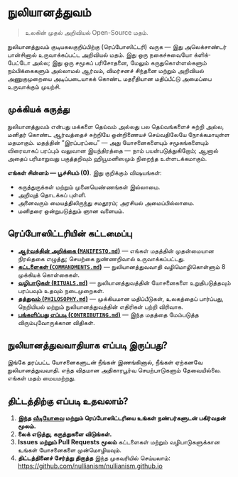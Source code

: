 # நுலியானத்துவம் 

> உலகின் முதல் அறிவியல் Open-Source மதம்.

நுலியானத்துவம் குடியகலகுறிப்பிற்கு (ரெப்போஸிட்டரி) வருக — இது அலெக்சாண்டர் பான்சினால் உருவாக்கப்பட்ட அறிவியல் மதம். இது ஒரு நகைச்சுவையோ க்ளிக்-பேட்டோ அல்ல; இது ஒரு சமூகப் பரிசோதனை, மேலும் கருதுகொள்ளல்களும் நம்பிக்கைகளும் அல்லாமல் ஆர்வம், விமர்சனச் சிந்தனை மற்றும் அறிவியல் அணுகுமுறையை அடிப்படையாகக் கொண்ட மதரீதியான மதிப்பீட்டு அமைப்பை உருவாக்கும் முயற்சி.

## முக்கியக் கருத்து

நுலியானத்துவம் என்பது மக்களை தெய்வம் அல்லது பல தெய்வங்களைச் சுற்றி அல்ல, மனிதர் கொண்ட ஆர்வத்தைச் சுற்றியே ஒன்றிணையச் செய்வதிலேயே நோக்கமாயுள்ள மதமாகும். மதத்தின் “இரப்பரப்பை” — அது யோசனைகளையும் சமூகங்களையும் விரைவாகப் பரப்பும் வலுவான இயந்திரத்தை — நாம் பயன்படுத்துகிறோம்; ஆனால் அதைப் பரிமாறுவது பகுத்தறிவும் ஹியூமனிஸமும் நிறைந்த உள்ளடக்கமாகும்.

**எங்கள் சின்னம் — பூச்சியம் (0)**. இது குறிக்கும் விஷயங்கள்:

- கருத்துருக்கள் மற்றும் முனையெண்ணங்கள் இல்லாமை.
- அறிவுத் தொடக்கப் புள்ளி.
- அனைவரும் மையத்திலிருந்து சமதூரம்; அரசியல் அமைப்பில்லாமை.
- மனிதரை ஒன்றுபடுத்தும் ஞான வளையம்.

## ரெப்போஸிட்டரியின் கட்டமைப்பு

- [**ஆர்வத்தின் அறிக்கை (`MANIFESTO.md`)**](./MANIFESTO.md) — எங்கள் மதத்தின் முதன்மையான நிரல்தகை எழுத்து; செயற்கை நுண்ணறிவால் உருவாக்கப்பட்டது.
- [**கட்டளைகள் (`COMMANDMENTS.md`)**](./COMMANDMENTS.md) — நுலியானத்துவவாதி வழிமொழிகொள்ளும் 8 முக்கியக் கொள்கைகள்.
- [**வழிபாடுகள் (`RITUALS.md`)**](./RITUALS.md) — நுலியானத்துவத்தின் யோசனைகளை உறுதிபடுத்தவும் பரப்பவும் உதவும் நடைமுறைகள்.
- [**தத்துவம் (`PHILOSOPHY.md`)**](./PHILOSOPHY.md) — முக்கியமான மதிப்பீடுகள், உலகத்தைப் பார்ப்பது, நெறியியல் மற்றும் நுலியானத்துவத்தின் எதிரிகள் பற்றி விரிவாக.
- [**பங்களிப்பது எப்படி (`CONTRIBUTING.md`)**](./CONTRIBUTING.md) — இந்த மதத்தை மேம்படுத்த விரும்புவோருக்கான விதிகள்.

## நுலியானத்துவவாதியாக எப்படி இருப்பது?

இங்கே தரப்பட்ட யோசனைகளுடன் நீங்கள் இணங்கினால், நீங்கள் ஏற்கனவே நுலியானத்துவவாதி. எந்த விதமான அதிகாரபூர்வ செயற்பாடுகளும் தேவையில்லை. எங்கள் மதம் மையமற்றது.

## திட்டத்திற்கு எப்படி உதவலாம்?

1. **இந்த [வீடியோவை](https://www.youtube.com/watch?v=mCErecXWGCc) மற்றும் ரெப்போஸிட்டரியை உங்கள் நண்பர்களுடன் பகிர்வதன் மூலம்.**
2. **லைக் எடுத்து, கருத்துகளை விடுங்கள்.**
3. **Issues மற்றும் Pull Requests மூலம்** கட்டளைகள் மற்றும் வழிபாடுகளுக்கான உங்கள் யோசனைகளை முன்மொழியவும்.
4. **திட்டத்தினைச் சேர்த்து திருத்த** இந்த முகவரியில் செய்யலாம்: https://github.com/nullianism/nullianism.github.io